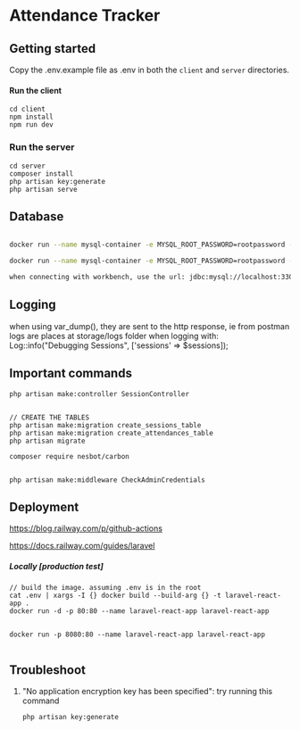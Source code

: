 # Attendance Tracker

## Getting started

Copy the .env.example file as .env in both the `client` and `server` directories.

#### Run the client

```
cd client
npm install
npm run dev
```

### Run the server

```
cd server
composer install
php artisan key:generate
php artisan serve
```

## Database

```sh

docker run --name mysql-container -e MYSQL_ROOT_PASSWORD=rootpassword -e MYSQL_DATABASE=attendance_tracker -p 3306:3306 -d mysql:latest

docker run --name mysql-container -e MYSQL_ROOT_PASSWORD=rootpassword -p 3306:3306 -d mysql:latest

when connecting with workbench, use the url: jdbc:mysql://localhost:3306?allowPublicKeyRetrieval=true&useSSL=false
```


## Logging

when using var_dump(), they are sent to the http response, ie from postman
logs are places at storage/logs folder when logging with: Log::info("Debugging Sessions", ['sessions' => $sessions]);



## Important commands

```
php artisan make:controller SessionController


// CREATE THE TABLES
php artisan make:migration create_sessions_table
php artisan make:migration create_attendances_table
php artisan migrate

composer require nesbot/carbon


php artisan make:middleware CheckAdminCredentials

```

## Deployment

https://blog.railway.com/p/github-actions 

https://docs.railway.com/guides/laravel 


##### Locally [production test]
```
// build the image. assuming .env is in the root
cat .env | xargs -I {} docker build --build-arg {} -t laravel-react-app .
docker run -d -p 80:80 --name laravel-react-app laravel-react-app


docker run -p 8080:80 --name laravel-react-app laravel-react-app


```
## Troubleshoot

1. "No application encryption key has been specified": try running this command

    ```sh 
    php artisan key:generate
    ```